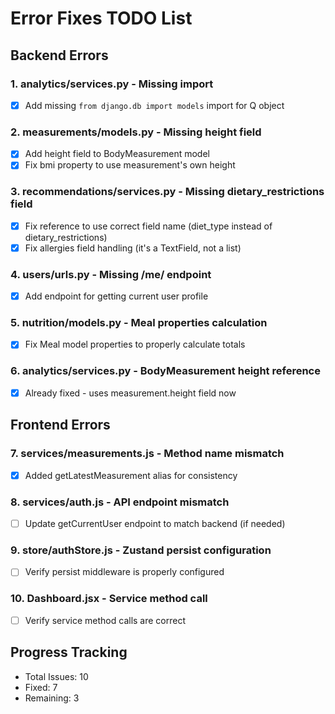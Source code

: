 # Error Fixes TODO List

## Backend Errors

### 1. analytics/services.py - Missing import
- [x] Add missing `from django.db import models` import for Q object

### 2. measurements/models.py - Missing height field
- [x] Add height field to BodyMeasurement model
- [x] Fix bmi property to use measurement's own height

### 3. recommendations/services.py - Missing dietary_restrictions field
- [x] Fix reference to use correct field name (diet_type instead of dietary_restrictions)
- [x] Fix allergies field handling (it's a TextField, not a list)

### 4. users/urls.py - Missing /me/ endpoint
- [x] Add endpoint for getting current user profile

### 5. nutrition/models.py - Meal properties calculation
- [x] Fix Meal model properties to properly calculate totals

### 6. analytics/services.py - BodyMeasurement height reference
- [x] Already fixed - uses measurement.height field now

## Frontend Errors

### 7. services/measurements.js - Method name mismatch
- [x] Added getLatestMeasurement alias for consistency

### 8. services/auth.js - API endpoint mismatch
- [ ] Update getCurrentUser endpoint to match backend (if needed)

### 9. store/authStore.js - Zustand persist configuration
- [ ] Verify persist middleware is properly configured

### 10. Dashboard.jsx - Service method call
- [ ] Verify service method calls are correct

## Progress Tracking
- Total Issues: 10
- Fixed: 7
- Remaining: 3
